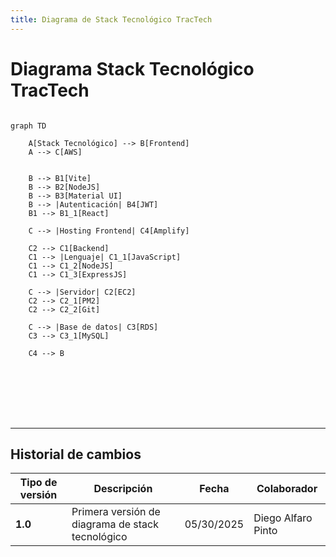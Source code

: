 ```yaml
---
title: Diagrama de Stack Tecnológico TracTech
---
```


# Diagrama Stack Tecnológico TracTech

```mermaid

graph TD
    
    A[Stack Tecnológico] --> B[Frontend]
    A --> C[AWS]
    
    
    B --> B1[Vite]
    B --> B2[NodeJS]
    B --> B3[Material UI]
    B --> |Autenticación| B4[JWT]
    B1 --> B1_1[React]
    
    C --> |Hosting Frontend| C4[Amplify]
    
    C2 --> C1[Backend]
    C1 --> |Lenguaje| C1_1[JavaScript]
    C1 --> C1_2[NodeJS]
    C1 --> C1_3[ExpressJS]
    
    C --> |Servidor| C2[EC2]
    C2 --> C2_1[PM2]
    C2 --> C2_2[Git]
    
    C --> |Base de datos| C3[RDS]
    C3 --> C3_1[MySQL]

    C4 --> B








```

---
## Historial de cambios

| **Tipo de versión** | **Descripción**                                  | **Fecha**  | **Colaborador**    |
|---------------------|--------------------------------------------------|------------|--------------------|
| **1.0**             | Primera versión de diagrama de stack tecnológico | 05/30/2025 | Diego Alfaro Pinto |
